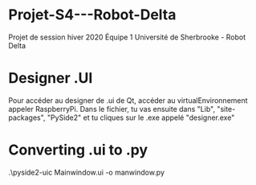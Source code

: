 # Projet-S4---Robot-Delta
Projet de session hiver 2020 Équipe 1 Université de Sherbrooke - Robot Delta


# Designer .UI
Pour accéder au designer de .ui de Qt, accéder au virtualEnvironnement appeler RaspberryPi.
Dans le fichier, tu vas ensuite dans "Lib", "site-packages", "PySide2"
et tu cliques sur le .exe appelé "designer.exe"

# Converting .ui to .py 
.\pyside2-uic Mainwindow.ui -o manwindow.py